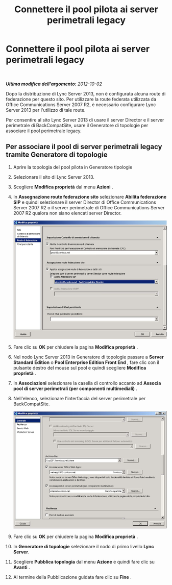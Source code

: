﻿---
title: Connettere il pool pilota ai server perimetrali legacy
TOCTitle: Connettere il pool pilota ai server perimetrali legacy
ms:assetid: 9ed13c41-f3ab-4e1d-beb6-a00152c541e2
ms:mtpsurl: https://technet.microsoft.com/it-it/library/JJ205136(v=OCS.15)
ms:contentKeyID: 49301483
ms.date: 08/24/2015
mtps_version: v=OCS.15
ms.translationtype: HT
---

# Connettere il pool pilota ai server perimetrali legacy

 

_**Ultima modifica dell'argomento:** 2012-10-02_

Dopo la distribuzione di Lync Server 2013, non è configurata alcuna route di federazione per questo sito. Per utilizzare la route federata utilizzata da Office Communications Server 2007 R2, è necessario configurare Lync Server 2013 per l'utilizzo di tale route.

Per consentire al sito Lync Server 2013 di usare il server Director e il server perimetrale di BackCompatSite, usare il Generatore di topologie per associare il pool perimetrale legacy.

## Per associare il pool di server perimetrali legacy tramite Generatore di topologie

1.  Aprire la topologia del pool pilota in Generatore tipologie

2.  Selezionare il sito di Lync Server 2013.

3.  Scegliere **Modifica proprietà** dal menu **Azioni** .

4.  In **Assegnazione route federazione sito** selezionare **Abilita federazione SIP** e quindi selezionare il server Director di Office Communications Server 2007 R2 o il server perimetrale di Office Communications Server 2007 R2 qualora non siano elencati server Director.
    
    ![Finestra di dialogo Modifica proprietà - Pagina Route di federazione](images/JJ205136.bc13014b-3578-4d9e-9ff7-bdd09130b676(OCS.15).jpg "Finestra di dialogo Modifica proprietà - Pagina Route di federazione")  

5.  Fare clic su **OK** per chiudere la pagina **Modifica proprietà** .

6.  Nel nodo Lync Server 2013 in Generatore di topologie passare a **Server Standard Edition** o **Pool Enterprise Edition Front End** , fare clic con il pulsante destro del mouse sul pool e quindi scegliere **Modifica proprietà** .

7.  In **Associazioni** selezionare la casella di controllo accanto ad **Associa pool di server perimetrali (per componenti multimediali)** .

8.  Nell'elenco, selezionare l'interfaccia del server perimetrale per BackCompatSite.
    
    ![Finestra di dialogo Modifica proprietà - Pagina Generale](images/JJ205136.75045212-03ca-4b82-8337-5dacb487094f(OCS.15).jpg "Finestra di dialogo Modifica proprietà - Pagina Generale")  

9.  Fare clic su **OK** per chiudere la pagina **Modifica proprietà** .

10. In **Generatore di topologie** selezionare il nodo di primo livello **Lync Server**.

11. Scegliere **Pubblica topologia** dal menu **Azione** e quindi fare clic su **Avanti** .

12. Al termine della Pubblicazione guidata fare clic su **Fine** .

